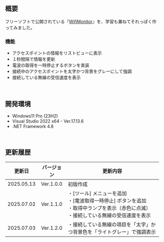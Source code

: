 ## 概要
フリーソフトで公開されている『[WifiMonitor](https://www.projectgroup.info/software/WifiMonitor.html)』を、学習も兼ねてそれっぽく作ってみました。<br>

### 機能
- アクセスポイントの情報をリストビューに表示
- １秒間隔で情報を更新
- 電波の取得を一時停止するボタンを実装
- 接続中のアクセスポイントを太字かつ背景をグレーにして強調
- 接続している無線の受信速度を表示
<br>

## 開発環境
- Windows11 Pro (23H2)
- Visual Studio 2022 x64 - Ver.17.13.6
- .NET Framework 4.8
<br>

## 更新履歴
|更新日|バージョン|<div align="center">更新内容</div>|
:-:|:-:|:-
|2025.05.13|Ver.1.0.0|初版作成|
|2025.07.02|Ver.1.1.0|・[ツール] メニューを追加<br>・[電波取得一時停止] ボタンを追加<br>・取得中ランプを表示（赤色に点滅）<br>・接続している無線の受信速度を表示|
|2025.07.03|Ver.1.2.0|・接続している無線の項目を「太字」かつ背景色を「ライトグレー」で強調表示|
